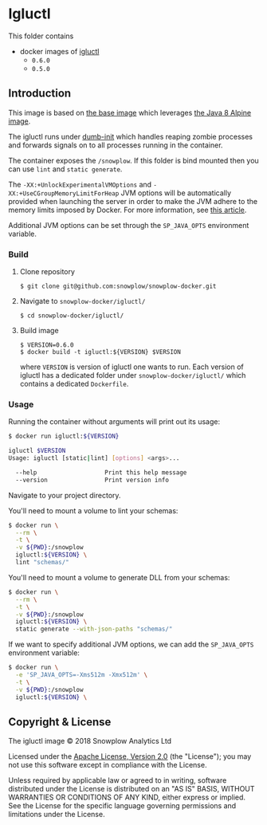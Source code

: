 # Igluctl

This folder contains

* docker images of [igluctl](igluctl)
  * `0.6.0`
  * `0.5.0`

## Introduction

This image is based on [the base image][base-image] which leverages
[the Java 8 Alpine image][alpine-image].

The igluctl runs under [dumb-init][dumb-init] which handles reaping zombie processes
and forwards signals on to all processes running in the container. 

The container exposes the `/snowplow`. If this folder is bind mounted then you can use `lint` and `static generate`.

The `-XX:+UnlockExperimentalVMOptions` and `-XX:+UseCGroupMemoryLimitForHeap` JVM options will be
automatically provided when launching the server in order to make the JVM adhere to the memory
limits imposed by Docker. For more information, see [this article][jvm-docker-article].

Additional JVM options can be set through the `SP_JAVA_OPTS` environment variable.

### Build

1) Clone repository

    `$ git clone git@github.com:snowplow/snowplow-docker.git`

2) Navigate to `snowplow-docker/igluctl/`

    `$ cd snowplow-docker/igluctl/`

3) Build image    

    ```
    $ VERSION=0.6.0
    $ docker build -t igluctl:${VERSION} $VERSION
    ```

    where `VERSION` is version of igluctl one wants to run. Each version of igluctl has a dedicated folder under `snowplow-docker/igluctl/` which contains a dedicated `Dockerfile`.

### Usage

Running the container without arguments will print out its usage:

```bash
$ docker run igluctl:${VERSION}

igluctl $VERSION
Usage: igluctl [static|lint] [options] <args>...

  --help                   Print this help message
  --version                Print version info
```

Navigate to your project directory.


You'll need to mount a volume to lint your schemas:

```bash
$ docker run \
  --rm \
  -t \
  -v ${PWD}:/snowplow
  igluctl:${VERSION} \
  lint "schemas/"
```

You'll need to mount a volume to generate DLL from your schemas:

```bash
$ docker run \
  --rm \
  -t \
  -v ${PWD}:/snowplow
  igluctl:${VERSION} \
  static generate --with-json-paths "schemas/"
```

If we want to specify additional JVM options, we can add the `SP_JAVA_OPTS` environment variable:

```bash
$ docker run \
  -e 'SP_JAVA_OPTS=-Xms512m -Xmx512m' \
  -t \
  -v ${PWD}:/snowplow
  igluctl:${VERSION} \
```

## Copyright & License

The igluctl image &copy; 2018 Snowplow Analytics Ltd

Licensed under the [Apache License, Version 2.0][license] (the "License");
you may not use this software except in compliance with the License.

Unless required by applicable law or agreed to in writing, software
distributed under the License is distributed on an "AS IS" BASIS,
WITHOUT WARRANTIES OR CONDITIONS OF ANY KIND, either express or implied.
See the License for the specific language governing permissions and
limitations under the License.

[base-image]: https://github.com/snowplow/snowplow-docker/tree/master/base
[iglu-server]: https://github.com/snowplow/iglu/tree/master/2-repositories/iglu-server
[igluctl]: https://github.com/snowplow/iglu/tree/master/2-repositories/igluctl
[docker-compose-example]: https://github.com/snowplow/snowplow-docker/tree/master/igluctl/example
[example-config]: https://github.com/snowplow/snowplow-docker/tree/master/igluctl/example/config/application.conf

[alpine-image]: https://github.com/docker-library/openjdk/blob/master/8/jdk/alpine/Dockerfile
[dumb-init]: https://github.com/Yelp/dumb-init
[su-exec]: https://github.com/ncopa/su-exec
[jvm-docker-article]: https://blogs.oracle.com/java-platform-group/java-se-support-for-docker-cpu-and-memory-limits

[license]: http://www.apache.org/licenses/LICENSE-2.0
